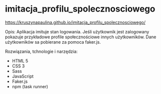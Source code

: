 # imitacja_profilu_spolecznosciowego

https://kruszynapaulina.github.io/imitacja_profilu_spolecznosciowego/

Opis: 
Aplikacja imituje stan logowania. Jeśli użytkownik jest zalogowany pokazuje przykładowe profile społecznościowe innych użytkowników. Dane użytkowników sa pobierane za pomoca faker.js.

Rozwiązania, tchnologie i narzędzia:
- HTML 5
- CSS 3
- Sass
- JavaScript
- Faker.js 
- npm (task runner)
